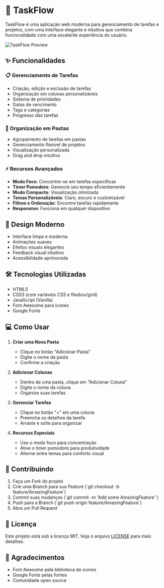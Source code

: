 # 🚀 TaskFlow

TaskFlow é uma aplicação web moderna para gerenciamento de tarefas e projetos, com uma interface elegante e intuitiva que combina funcionalidade com uma excelente experiência do usuário.

![TaskFlow Preview](.logo.png)

## ✨ Funcionalidades

### 📋 Gerenciamento de Tarefas
- Criação, edição e exclusão de tarefas
- Organização em colunas personalizáveis
- Sistema de prioridades
- Datas de vencimento
- Tags e categorias
- Progresso das tarefas

### 📁 Organização em Pastas
- Agrupamento de tarefas em pastas
- Gerenciamento flexível de projetos
- Visualização personalizada
- Drag and drop intuitivo

### ⚡ Recursos Avançados
- **Modo Foco**: Concentre-se em tarefas específicas
- **Timer Pomodoro**: Gerencie seu tempo eficientemente
- **Modo Compacto**: Visualização otimizada
- **Temas Personalizáveis**: Claro, escuro e customizável
- **Filtros e Ordenação**: Encontre tarefas rapidamente
- **Responsivo**: Funciona em qualquer dispositivo

## 🎨 Design Moderno

- Interface limpa e moderna
- Animações suaves
- Efeitos visuais elegantes
- Feedback visual intuitivo
- Acessibilidade aprimorada

## 🛠️ Tecnologias Utilizadas

- HTML5
- CSS3 (com variáveis CSS e flexbox/grid)
- JavaScript (Vanilla)
- Font Awesome para ícones
- Google Fonts

## 💻 Como Usar

1. **Criar uma Nova Pasta**
   - Clique no botão "Adicionar Pasta"
   - Digite o nome da pasta
   - Confirme a criação

2. **Adicionar Colunas**
   - Dentro de uma pasta, clique em "Adicionar Coluna"
   - Digite o nome da coluna
   - Organize suas tarefas

3. **Gerenciar Tarefas**
   - Clique no botão "+" em uma coluna
   - Preencha os detalhes da tarefa
   - Arraste e solte para organizar

4. **Recursos Especiais**
   - Use o modo foco para concentração
   - Ative o timer pomodoro para produtividade
   - Alterne entre temas para conforto visual

## 🤝 Contribuindo

1. Faça um Fork do projeto
2. Crie uma Branch para sua Feature (\`git checkout -b feature/AmazingFeature\`)
3. Commit suas mudanças (\`git commit -m 'Add some AmazingFeature'\`)
4. Push para a Branch (\`git push origin feature/AmazingFeature\`)
5. Abra um Pull Request

## 📄 Licença

Este projeto está sob a licença MIT. Veja o arquivo [LICENSE](LICENSE) para mais detalhes.

## 👏 Agradecimentos

- Font Awesome pela biblioteca de ícones
- Google Fonts pelas fontes
- Comunidade open source
